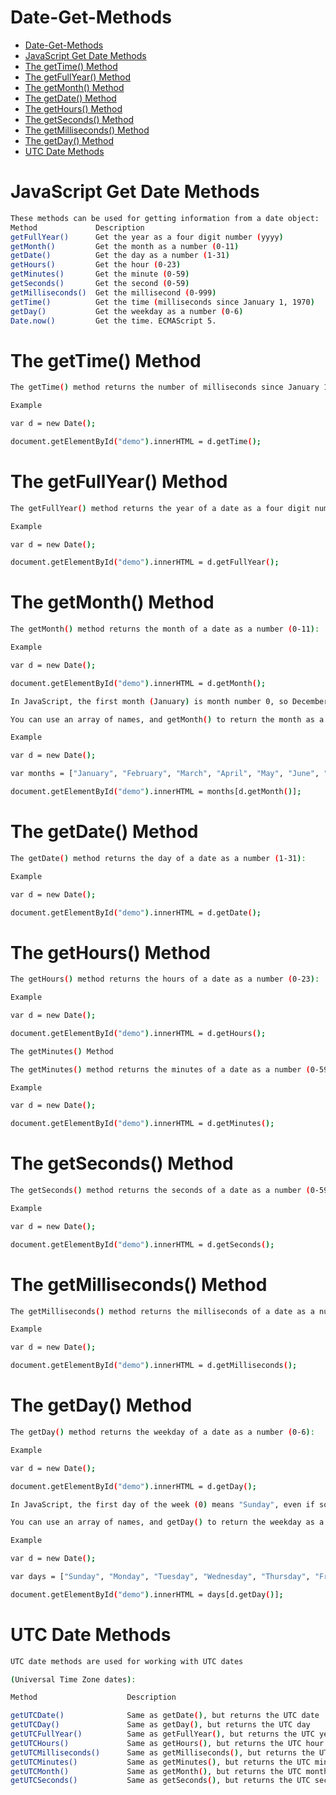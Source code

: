 # Date-Get-Methods
- [Date-Get-Methods](#date-get-methods)
- [JavaScript Get Date Methods](#javascript-get-date-methods)
- [The getTime() Method](#the-gettime-method)
- [The getFullYear() Method](#the-getfullyear-method)
- [The getMonth() Method](#the-getmonth-method)
- [The getDate() Method](#the-getdate-method)
- [The getHours() Method](#the-gethours-method)
- [The getSeconds() Method](#the-getseconds-method)
- [The getMilliseconds() Method](#the-getmilliseconds-method)
- [The getDay() Method](#the-getday-method)
- [UTC Date Methods](#utc-date-methods)

# JavaScript Get Date Methods

```bash
These methods can be used for getting information from a date object:
Method             Description
getFullYear()      Get the year as a four digit number (yyyy)
getMonth()         Get the month as a number (0-11)
getDate()          Get the day as a number (1-31)
getHours()         Get the hour (0-23)
getMinutes()       Get the minute (0-59)
getSeconds()       Get the second (0-59)
getMilliseconds()  Get the millisecond (0-999)
getTime()          Get the time (milliseconds since January 1, 1970)
getDay()           Get the weekday as a number (0-6)
Date.now()         Get the time. ECMAScript 5.
```

# The getTime() Method

```bash
The getTime() method returns the number of milliseconds since January 1, 1970:

Example

var d = new Date();

document.getElementById("demo").innerHTML = d.getTime();
```

# The getFullYear() Method

```bash
The getFullYear() method returns the year of a date as a four digit number:

Example

var d = new Date();

document.getElementById("demo").innerHTML = d.getFullYear();
```

# The getMonth() Method

```bash
The getMonth() method returns the month of a date as a number (0-11):

Example

var d = new Date();

document.getElementById("demo").innerHTML = d.getMonth();

In JavaScript, the first month (January) is month number 0, so December returns month number 11.

You can use an array of names, and getMonth() to return the month as a name:

Example

var d = new Date();

var months = ["January", "February", "March", "April", "May", "June", "July", "August", "September", "October", "November", "December"];

document.getElementById("demo").innerHTML = months[d.getMonth()];
```

# The getDate() Method

```bash
The getDate() method returns the day of a date as a number (1-31):

Example

var d = new Date();

document.getElementById("demo").innerHTML = d.getDate();
```

# The getHours() Method

```bash
The getHours() method returns the hours of a date as a number (0-23):

Example

var d = new Date();

document.getElementById("demo").innerHTML = d.getHours();

The getMinutes() Method

The getMinutes() method returns the minutes of a date as a number (0-59):

Example

var d = new Date();

document.getElementById("demo").innerHTML = d.getMinutes();
```

# The getSeconds() Method

```bash
The getSeconds() method returns the seconds of a date as a number (0-59):

Example

var d = new Date();

document.getElementById("demo").innerHTML = d.getSeconds();
```
# The getMilliseconds() Method

```bash
The getMilliseconds() method returns the milliseconds of a date as a number (0-999):

Example

var d = new Date();

document.getElementById("demo").innerHTML = d.getMilliseconds();
```

# The getDay() Method

```bash
The getDay() method returns the weekday of a date as a number (0-6):

Example

var d = new Date();

document.getElementById("demo").innerHTML = d.getDay();

In JavaScript, the first day of the week (0) means "Sunday", even if some countries in the world consider the first day of the week to be "Monday"

You can use an array of names, and getDay() to return the weekday as a name:

Example

var d = new Date();

var days = ["Sunday", "Monday", "Tuesday", "Wednesday", "Thursday", "Friday", "Saturday"];

document.getElementById("demo").innerHTML = days[d.getDay()];
```

# UTC Date Methods

```bash
UTC date methods are used for working with UTC dates

(Universal Time Zone dates):

Method                    Description

getUTCDate()              Same as getDate(), but returns the UTC date
getUTCDay()               Same as getDay(), but returns the UTC day
getUTCFullYear()          Same as getFullYear(), but returns the UTC year
getUTCHours()             Same as getHours(), but returns the UTC hour
getUTCMilliseconds()      Same as getMilliseconds(), but returns the UTC milliseconds
getUTCMinutes()           Same as getMinutes(), but returns the UTC minutes
getUTCMonth()             Same as getMonth(), but returns the UTC month
getUTCSeconds()           Same as getSeconds(), but returns the UTC seconds
```
